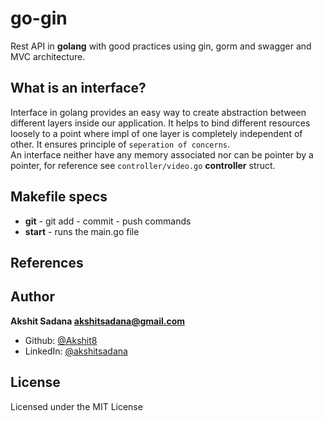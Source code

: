 # go-gin
Rest API in **golang** with good practices using gin, gorm and swagger and MVC architecture.

## What is an interface?
Interface in golang provides an easy way to create abstraction between different layers inside our application. It helps to bind different resources loosely to a point where impl of one layer is completely independent of other. It ensures principle of `seperation of concerns`.
<br>
An interface neither have any memory associated nor can be pointer by a pointer, for reference see `controller/video.go` **controller** struct. 

## Makefile specs
- **git** - git add - commit - push commands
- **start** - runs the main.go file

## References

## Author
**Akshit Sadana <akshitsadana@gmail.com>**

- Github: [@Akshit8](https://github.com/Akshit8)
- LinkedIn: [@akshitsadana](https://www.linkedin.com/in/akshit-sadana-b051ab121/)

## License
Licensed under the MIT License
